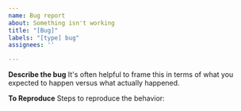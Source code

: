 ```yaml
---
name: Bug report
about: Something isn't working
title: "[Bug]"
labels: "[type] bug"
assignees: ''

---
```


**Describe the bug**
It's often helpful to frame this in terms of what you expected to happen versus what actually happened.

**To Reproduce**
Steps to reproduce the behavior:
